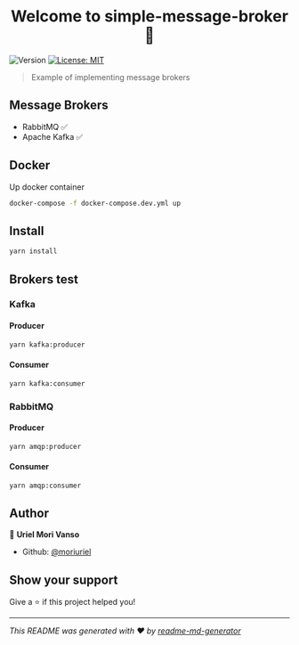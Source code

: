 <h1 align="center">Welcome to simple-message-broker 👋</h1>
<p>
  <img alt="Version" src="https://img.shields.io/badge/version-1.0.0-blue.svg?cacheSeconds=2592000" />
  <a href="#" target="_blank">
    <img alt="License: MIT" src="https://img.shields.io/badge/License-MIT-yellow.svg" />
  </a>
</p>

> Example of implementing message brokers

## Message Brokers

- RabbitMQ ✅
- Apache Kafka ✅

## Docker

Up docker container

```sh
docker-compose -f docker-compose.dev.yml up
```

## Install

```sh
yarn install
```

## Brokers test

### Kafka

#### Producer

```sh
yarn kafka:producer
```

#### Consumer

```sh
yarn kafka:consumer
```

### RabbitMQ

#### Producer

```sh
yarn amqp:producer
```

#### Consumer

```sh
yarn amqp:consumer
```

## Author

👤 **Uriel Mori Vanso**

- Github: [@moriuriel](https://github.com/moriuriel)

## Show your support

Give a ⭐️ if this project helped you!

---

_This README was generated with ❤️ by [readme-md-generator](https://github.com/kefranabg/readme-md-generator)_
